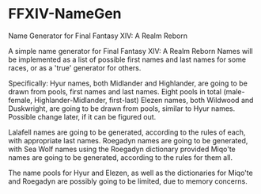 # FFXIV-NameGen
Name Generator for Final Fantasy XIV: A Realm Reborn

A simple name generator for Final Fantasy XIV: A Realm Reborn
Names will be implemented as a list of possible first names and last names for some races, or as a 'true' generator for others.

Specifically:
Hyur names, both Midlander and Highlander, are going to be drawn from pools, first names and last names. Eight pools in total (male-female, Highlander-Midlander, first-last)
Elezen names, both Wildwood and Duskwright, are going to be drawn from pools, similar to Hyur names. Possible change later, if it can be figured out.

Lalafell names are going to be generated, according to the rules of each, with appropriate last names.
Roegadyn names are going to be generated, with Sea Wolf names using the Roegadyn dictionary provided
Miqo'te names are going to be generated, according to the rules for them all.

The name pools for Hyur and Elezen, as well as the dictionaries for Miqo'te and Roegadyn are possibly going to be limited, due to memory concerns.
